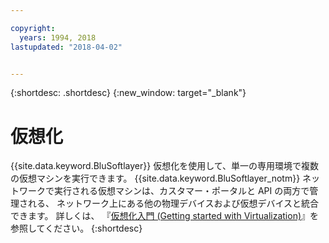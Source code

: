 ```yaml
---

copyright:
  years: 1994, 2018
lastupdated: "2018-04-02"


---
```


{:shortdesc: .shortdesc}
{:new_window: target="_blank"}

# 仮想化

{{site.data.keyword.BluSoftlayer}} 仮想化を使用して、単一の専用環境で複数の仮想マシンを実行できます。 {{site.data.keyword.BluSoftlayer_notm}} ネットワークで実行される仮想マシンは、カスタマー・ポータルと API の両方で管理される、
ネットワーク上にある他の物理デバイスおよび仮想デバイスと統合できます。 詳しくは、
『[仮想化入門 (Getting started with Virtualization)](/docs/infrastructure/virtualization/virt_index.html)』を参照してください。
{:shortdesc}
